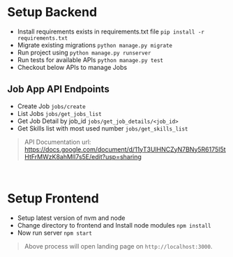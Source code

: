 Setup Backend  
=============

- Install requirements exists in requirements.txt file `pip install -r requirements.txt`
- Migrate existing migrations `python manage.py migrate`
- Run project using `python manage.py runserver`
- Run tests for available APIs `python manage.py test`
- Checkout below APIs to manage Jobs


Job App API Endpoints
----------------------

- Create Job `jobs/create`
- List Jobs `jobs/get_jobs_list`
- Get Job Detail by job_id `jobs/get_job_details/<job_id>`
- Get Skills list with most used number `jobs/get_skills_list`

> API Documentation url: https://docs.google.com/document/d/11yT3UlHNCZyN7BNy5R6175I5tHtFrMWzK8ahMlI7s5E/edit?usp=sharing

<br>

Setup Frontend  
===============

- Setup latest version of nvm and node
- Change directory to frontend and Install node modules `npm install`
- Now run server `npm start` 

> Above process will open landing page on `http://localhost:3000`. 